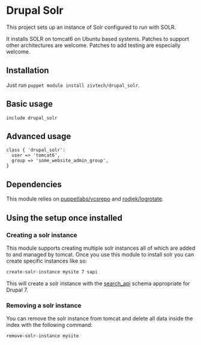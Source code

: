 # Drupal Solr

This project sets up an instance of Solr configured to run with SOLR.

It installs SOLR on tomcat6 on Ubuntu based systems. Patches to support other
architectures are welcome.  Patches to add testing are especially welcome.

## Installation

Just run `puppet module install zivtech/drupal_solr`.

## Basic usage

```` puppet
include drupal_solr
````

## Advanced usage

```` puppet
class { 'drupal_solr':
  user => 'tomcat6',
  group => 'some_website_admin_group',
}
````

## Dependencies

This module relies on
 [puppetlabs/vcsrepo](https://forge.puppetlabs.com/puppetlabs/vcsrepo) and [rodjek/logrotate](https://github.com/rodjek/puppet-logrotate).

## Using the setup once installed

### Creating a solr instance

This module supports creating multiple solr instances all of which are added to
and managed by tomcat.  Once you use this module to install solr you can create
specific instances like so:

```` bash
create-solr-instance mysite 7 sapi
````

This will create a solr instance with the
[search_api](http://drupal.org/project/search_api) schema appropriate for Drupal
7.

### Removing a solr instance

You can remove the solr instance from tomcat and delete all data inside the index
with the following command:

```` bash
remove-solr-instance mysite
````

